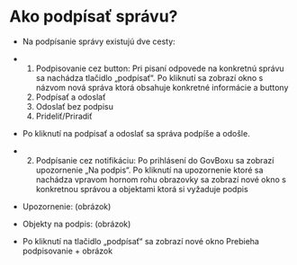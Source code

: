 # Ako podpísať správu?
-	Na podpísanie správy existujú dve cesty:

- 1. Podpisovanie cez button: Pri pisaní odpovede na konkretnú správu sa nachádza tlačidlo „podpísať“. Po kliknutí sa zobrazí okno s názvom nová správa ktorá obsahuje konkretné informácie a buttony
   1.	Podpísať a odoslať
   2.	Odoslať bez podpisu
   3.	Prideliť/Priradiť
- Po kliknutí na podpisať a odoslať sa správa podpíše a odošle.
- 2. Podpísanie cez notifikáciu: Po prihlásení do GovBoxu sa zobrazí upozornenie „Na podpis“. Po kliknutí na upozornenie ktoré sa nachádza vpravom hornom rohu obrazovky sa zobrazí nové okno s konkretnou správou a objektami ktorá si vyžaduje podpis
- Upozornenie: (obrázok)
- Objekty na podpis: (obrázok)
- Po kliknutí na tlačidlo „podpísať“ sa zobrazí nové okno Prebieha podpisovanie + obrázok